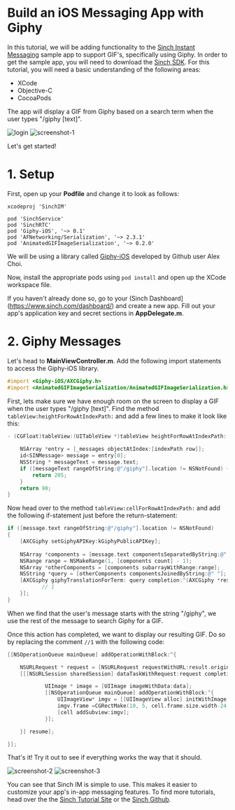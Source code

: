# Build an iOS Messaging App with Giphy

In this tutorial, we will be adding functionality to the [Sinch Instant Messaging](https://www.sinch.com/products/instant-messaging/) sample app to support GIF's, specifically using Giphy. In order to get the sample app, you will need to download the [Sinch SDK](https://www.sinch.com/downloads/). For this tutorial, you will need a basic understanding of the following areas:

* XCode
* Objective-C
* CocoaPods

The app will display a GIF from Giphy based on a search term when the user types "/giphy [text]".

![login](img/Login.png)   ![screenshot-1](img/Screenshot-1.png)

Let's get started!

# 1. Setup

First, open up your **Podfile** and change it to look as follows:

```
xcodeproj 'SinchIM'

pod 'SinchService'
pod 'SinchRTC'
pod 'Giphy-iOS', '~> 0.1'
pod 'AFNetworking/Serialization', '~> 2.3.1'
pod 'AnimatedGIFImageSerialization', '~> 0.2.0'
```

We will be using a library called [Giphy-iOS](https://github.com/heyalexchoi/Giphy-iOS) developed by Github user Alex Choi.

Now, install the appropriate pods using `pod install` and open up the XCode workspace file.

If you haven't already done so, go to your (Sinch Dashboard](https://www.sinch.com/dashboard/) and create a new app. Fill out your app's application key and secret sections in **AppDelegate.m**.

# 2. Giphy Messages

Let's head to **MainViewController.m**. Add the following import statements to access the Giphy-iOS library.

```objective-c
#import <Giphy-iOS/AXCGiphy.h>
#import <AnimatedGIFImageSerialization/AnimatedGIFImageSerialization.h>
```

First, lets make sure we have enough room on the screen to display a GIF when the user types "/giphy [text]". Find the method `tableView:heightForRowAtIndexPath:` and add a few lines to make it look like this:

```objective-c
- (CGFloat)tableView:(UITableView *)tableView heightForRowAtIndexPath:(NSIndexPath *)indexPath {
    
    NSArray *entry = [_messages objectAtIndex:[indexPath row]];
    id<SINMessage> message = entry[0];
    NSString * messageText = message.text;
    if ([messageText rangeOfString:@"/giphy"].location != NSNotFound) {
    	return 205;
    }
    return 90;
}
```
Now head over to the method `tableView:cellForRowAtIndexPath:` and add the following if-statement just before the return-statement:

```objective-c
if ([message.text rangeOfString:@"/giphy"].location != NSNotFound)
{
    [AXCGiphy setGiphyAPIKey:kGiphyPublicAPIKey];
        
    NSArray *components = [message.text componentsSeparatedByString:@" "];
    NSRange range = NSMakeRange(1, [components count] - 1);
    NSArray *otherComponents = [components subarrayWithRange:range];
    NSString *query = [otherComponents componentsJoinedByString:@" "];
    [AXCGiphy giphyTranslationForTerm: query completion:^(AXCGiphy *result, NSError *error) {
           // 1
    }];
}
```

When we find that the user's message starts with the string "/giphy", we use the rest of the message to search Giphy for a GIF.

Once this action has completed, we want to display our resulting GIF. Do so by replacing the comment `//1` with the following code:

```objective-c
[[NSOperationQueue mainQueue] addOperationWithBlock:^{   

	NSURLRequest * request = [NSURLRequest requestWithURL:result.originalImage.url];
	[[[NSURLSession sharedSession] dataTaskWithRequest:request completionHandler:^(NSData *data, NSURLResponse *response, NSError *error) {

			UIImage * image = [UIImage imageWithData:data];
			[[NSOperationQueue mainQueue] addOperationWithBlock:^{
				UIImageView* imgv = [[UIImageView alloc] initWithImage:image];
				imgv.frame =CGRectMake(10, 5, cell.frame.size.width-24, 200);
				[cell addSubview:imgv];
			}];

	}] resume];

}];
```

That's it! Try it out to see if everything works the way that it should.

![screenshot-2](img/Screenshot-2.png)   ![screenshot-3](img/Screenshot-3.png)

You can see that Sinch IM is simple to use. This makes it easier to customize your app's in-app messaging features. To find more tutorials, head over the the [Sinch Tutorial Site](https://www.sinch.com/tutorials/) or the [Sinch Github](https://github.com/sinch). 



















